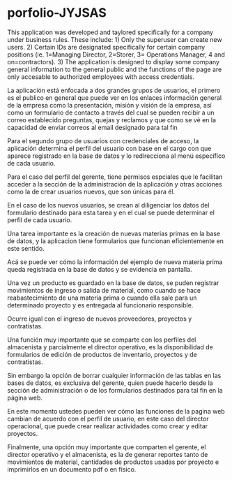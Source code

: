 # porfolio-JYJSAS
This application was developed and taylored specifically for a company under business rules. These include: 1) Only the superuser can create new users. 2) Certain IDs are designated specifically for certain company positions (ie. 1=Managing Director, 2=Storer, 3= Operations Manager, 4 and on=contractors). 3) The application is designed to display some company general information to the general public and the functions of the page are only accesable to authorized employees with access credentials.


La aplicación está enfocada a dos grandes grupos de usuarios, el primero es el publico en general que puede ver en los enlaces información general de la empresa como la presentación, misión y visión de la empresa, así como  un formulario de contacto a través del cual se pueden recibir a un correo establecido preguntas, quejas y reclamos y que como se vé en la capacidad de enviar correos al email designado para tal fin

Para el segundo grupo de usuarios con credenciales de acceso, la aplicación determina el perfil del usuario con base en el cargo con que aparece registrado en la base de datos y lo redirecciona al menú específico de cada usuario.

Para el caso del perfíl del gerente, tiene permisos espciales que le facilitan acceder a la sección de la administración de la aplicación y otras acciones como la de crear usuarios nuevos, que son únicas para él.

En el caso de los nuevos usuarios, se crean al diligenciar los datos del formulario destinado para esta tarea y en el cual se puede determinar el perfil de cada usuario.

Una tarea importante es la creación de nuevas materias primas en la base de datos, y la aplicacion tiene formularios que funcionan eficientemente en este sentido.

Acá se puede ver cómo la información del ejemplo de nueva materia prima queda registrada en la base de datos y se evidencia en pantalla.

Una vez un producto es guardado en la base de datos, se puden registrar movimientos de ingreso o salida de material, como cuando se hace reabastecimiento de una materia prima o cuando ella sale para un determinado proyecto y es entregada al funcionario responsible.

Ocurre igual con el ingreso de nuevos proveedores, proyectos y contratistas.

Una función muy importante que se comparte con los perfiles del almacenista y parcialmente el director operativo, es la disponibilidad de formularios de edición de productos de inventario, proyectos y de contratistas.

Sin embargo la opción de borrar cualquier información de las tablas en las bases de datos, es exclusiva del gerente, quien puede hacerlo desde la sección de administración o de los formularios destinados para tal fin en la página web.

En este momento ustedes pueden ver cómo las funciones de la pagina web cambian de acuerdo con el perfil de usuario, en este caso del director operacional, que puede crear realizar actividades como crear y editar proyectos.

Finalmente, una opción muy importante que comparten el gerente, el director operativo y el almacenista, es la de generar reportes tanto de movimientos de material, cantidades de productos usadas por proyecto e imprimirlos en un documento pdf o en físico.

